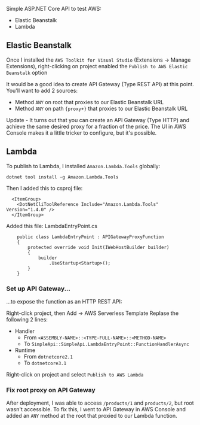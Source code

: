 Simple ASP.NET Core API to test AWS:
* Elastic Beanstalk
* Lambda

## Elastic Beanstalk
Once I installed the `AWS Toolkit for Visual Studio` (Extensions -> Manage Extensions), right-clicking on project enabled the `Publish to AWS Elastic Beanstalk` option

It would be a good idea to create API Gateway (Type REST API) at this point. You'll want to add 2 sources:
* Method `ANY` on root that proxies to our Elastic Beanstalk URL
* Method `ANY` on path `{proxy+}` that proxies to our Elastic Beanstalk URL

Update - It turns out that you can create an API Gateway (Type HTTP) and achieve the same desired proxy for a fraction of the price. The UI in AWS Console makes it a little tricker to configure, but it's possible.

## Lambda
To publish to Lambda, I installed `Amazon.Lambda.Tools` globally:
```
dotnet tool install -g Amazon.Lambda.Tools
```

Then I added this to csproj file:

```
  <ItemGroup>
    <DotNetCliToolReference Include="Amazon.Lambda.Tools" Version="1.4.0" />
  </ItemGroup>
```

Added this file: LambdaEntryPoint.cs
```
    public class LambdaEntryPoint : APIGatewayProxyFunction
    {
        protected override void Init(IWebHostBuilder builder)
        {
            builder
                .UseStartup<Startup>();
        }
    }
```

### Set up API Gateway...
...to expose the function as an HTTP REST API:

Right-click project, then Add -> AWS Serverless Template
Replase the following 2 lines:
* Handler
  * From `<ASSEMBLY-NAME>::<TYPE-FULL-NAME>::<METHOD-NAME>`
  * To `SimpleApi::SimpleApi.LambdaEntryPoint::FunctionHandlerAsync`
* Runtime
  * From `dotnetcore2.1`
  * To `dotnetcore3.1`

Right-click on project and select `Publish to AWS Lambda`

### Fix root proxy on API Gateway
After deployment, I was able to access `/products/1` and `products/2`, but root wasn't accessible. To fix this, I went to API Gateway in AWS Console and added an `ANY` method at the root that proxied to our Lambda function.
